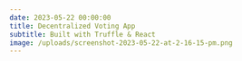 ```yaml
---
date: 2023-05-22 00:00:00
title: Decentralized Voting App
subtitle: Built with Truffle & React
image: /uploads/screenshot-2023-05-22-at-2-16-15-pm.png
---
```

